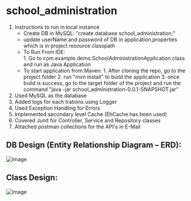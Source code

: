 # school_administration
1. Instructions to run in local instance
	* Create DB in MySQL: "create database school_administration;"
	* update userName and password of DB in application.properties which is in project resource classpath
	* To Run From IDE:  
      		1. Go to com.example.demo.SchoolAdministrationApplication.class and run as Java Application
	* To start application from Maven: 
     		1. After cloning the repo, go to the project folder 
     		2. run "mvn install" to build the application 
     		3. once build is success, go to the target folder of the project and run the command "java -jar school_administration-0.0.1-SNAPSHOT.jar"
2. Used MySQL as the database
3. Added logs for each trations using Logger
4. Used Exception Handling for Errors
5. Implemented secondary level Cache (EhCache has been used)
6. Covered Junit for Controller, Service and Repository classes
7. Attached postman collections for the API's in E-Mail


## DB Design (Entity Relationship Diagram – ERD):

![image](https://user-images.githubusercontent.com/68632132/204479460-252a578d-2953-4afa-9fe1-124450a1077d.png)

## Class Design:

![image](https://user-images.githubusercontent.com/68632132/204479486-011e177a-534f-4a14-938e-93943bfbcb8e.png)
